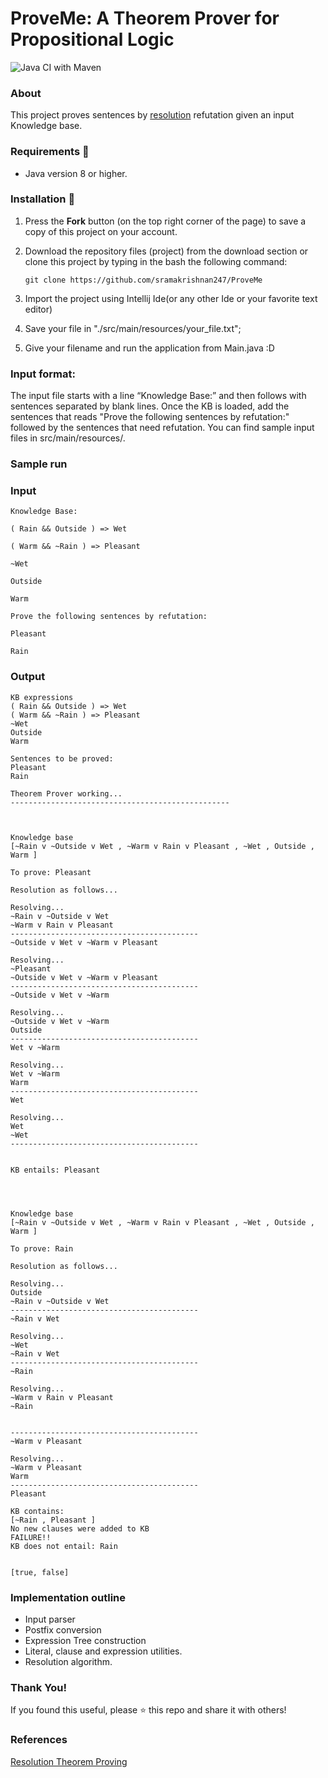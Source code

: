 # ProveMe: A Theorem Prover for Propositional Logic
![Java CI with Maven](https://github.com/sramakrishnan247/ProveMe/workflows/Java%20CI%20with%20Maven/badge.svg)

### About
This project proves sentences by [resolution](https://en.wikipedia.org/wiki/Resolution_(logic)) refutation given an input Knowledge base.

### Requirements 🔧
* Java version 8 or higher.

### Installation 🔌
1. Press the **Fork** button (on the top right corner of the page) to save a copy of this project on your account.

2. Download the repository files (project) from the download section or clone this project by typing in the bash the following command:

       git clone https://github.com/sramakrishnan247/ProveMe
3. Import the project using Intellij Ide(or any other Ide or your favorite text editor)
4. Save your file in "./src/main/resources/your_file.txt";
5. Give your filename and run the application from Main.java :D

### Input format:
The input file starts with a line “Knowledge Base:” and then follows with sentences separated by blank lines. Once the KB is loaded, add the sentences that reads "Prove the following sentences by refutation:" followed by the sentences that need refutation. You can find sample input files in src/main/resources/.


### Sample run

### Input

```
Knowledge Base:

( Rain && Outside ) => Wet

( Warm && ~Rain ) => Pleasant

~Wet

Outside

Warm

Prove the following sentences by refutation:

Pleasant

Rain
```

### Output
```
KB expressions
( Rain && Outside ) => Wet
( Warm && ~Rain ) => Pleasant
~Wet
Outside
Warm

Sentences to be proved:
Pleasant
Rain

Theorem Prover working...
-------------------------------------------------



Knowledge base
[~Rain v ~Outside v Wet , ~Warm v Rain v Pleasant , ~Wet , Outside , Warm ]

To prove: Pleasant

Resolution as follows...

Resolving...
~Rain v ~Outside v Wet 
~Warm v Rain v Pleasant 
------------------------------------------
~Outside v Wet v ~Warm v Pleasant 

Resolving...
~Pleasant 
~Outside v Wet v ~Warm v Pleasant 
------------------------------------------
~Outside v Wet v ~Warm 

Resolving...
~Outside v Wet v ~Warm 
Outside 
------------------------------------------
Wet v ~Warm 

Resolving...
Wet v ~Warm 
Warm 
------------------------------------------
Wet 

Resolving...
Wet 
~Wet 
------------------------------------------


KB entails: Pleasant




Knowledge base
[~Rain v ~Outside v Wet , ~Warm v Rain v Pleasant , ~Wet , Outside , Warm ]

To prove: Rain

Resolution as follows...

Resolving...
Outside 
~Rain v ~Outside v Wet 
------------------------------------------
~Rain v Wet 

Resolving...
~Wet 
~Rain v Wet 
------------------------------------------
~Rain 

Resolving...
~Warm v Rain v Pleasant 
~Rain 


------------------------------------------
~Warm v Pleasant 

Resolving...
~Warm v Pleasant 
Warm 
------------------------------------------
Pleasant 

KB contains: 
[~Rain , Pleasant ]
No new clauses were added to KB
FAILURE!!
KB does not entail: Rain


[true, false]
```

### Implementation outline
* Input parser 
* Postfix conversion
* Expression Tree construction
* Literal, clause and expression utilities.
* Resolution algorithm.

### Thank You!
If you found this useful, please ⭐️ this repo and share it with others!

### References
[Resolution Theorem Proving](https://ocw.mit.edu/courses/electrical-engineering-and-computer-science/6-825-techniques-in-artificial-intelligence-sma-5504-fall-2002/lecture-notes/Lecture7FinalPart1.pdf)


